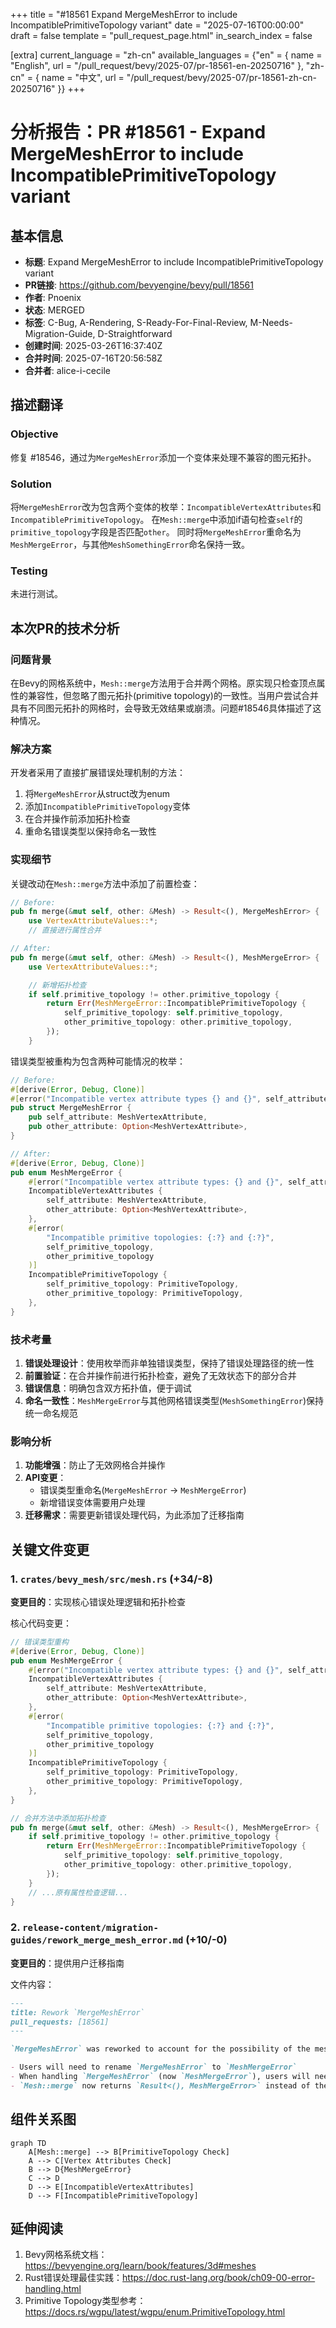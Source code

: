+++
title = "#18561 Expand MergeMeshError to include IncompatiblePrimitiveTopology variant"
date = "2025-07-16T00:00:00"
draft = false
template = "pull_request_page.html"
in_search_index = false

[extra]
current_language = "zh-cn"
available_languages = {"en" = { name = "English", url = "/pull_request/bevy/2025-07/pr-18561-en-20250716" }, "zh-cn" = { name = "中文", url = "/pull_request/bevy/2025-07/pr-18561-zh-cn-20250716" }}
+++

# 分析报告：PR #18561 - Expand MergeMeshError to include IncompatiblePrimitiveTopology variant

## 基本信息
- **标题**: Expand MergeMeshError to include IncompatiblePrimitiveTopology variant
- **PR链接**: https://github.com/bevyengine/bevy/pull/18561
- **作者**: Pnoenix
- **状态**: MERGED
- **标签**: C-Bug, A-Rendering, S-Ready-For-Final-Review, M-Needs-Migration-Guide, D-Straightforward
- **创建时间**: 2025-03-26T16:37:40Z
- **合并时间**: 2025-07-16T20:56:58Z
- **合并者**: alice-i-cecile

## 描述翻译
### Objective
修复 #18546，通过为`MergeMeshError`添加一个变体来处理不兼容的图元拓扑。

### Solution
将`MergeMeshError`改为包含两个变体的枚举：`IncompatibleVertexAttributes`和`IncompatiblePrimitiveTopology`。
在`Mesh::merge`中添加if语句检查`self`的`primitive_topology`字段是否匹配`other`。
同时将`MergeMeshError`重命名为`MeshMergeError`，与其他`MeshSomethingError`命名保持一致。

### Testing
未进行测试。

## 本次PR的技术分析

### 问题背景
在Bevy的网格系统中，`Mesh::merge`方法用于合并两个网格。原实现只检查顶点属性的兼容性，但忽略了图元拓扑(primitive topology)的一致性。当用户尝试合并具有不同图元拓扑的网格时，会导致无效结果或崩溃。问题#18546具体描述了这种情况。

### 解决方案
开发者采用了直接扩展错误处理机制的方法：
1. 将`MergeMeshError`从struct改为enum
2. 添加`IncompatiblePrimitiveTopology`变体
3. 在合并操作前添加拓扑检查
4. 重命名错误类型以保持命名一致性

### 实现细节
关键改动在`Mesh::merge`方法中添加了前置检查：

```rust
// Before:
pub fn merge(&mut self, other: &Mesh) -> Result<(), MergeMeshError> {
    use VertexAttributeValues::*;
    // 直接进行属性合并
```

```rust
// After:
pub fn merge(&mut self, other: &Mesh) -> Result<(), MeshMergeError> {
    use VertexAttributeValues::*;

    // 新增拓扑检查
    if self.primitive_topology != other.primitive_topology {
        return Err(MeshMergeError::IncompatiblePrimitiveTopology {
            self_primitive_topology: self.primitive_topology,
            other_primitive_topology: other.primitive_topology,
        });
    }
```

错误类型被重构为包含两种可能情况的枚举：

```rust
// Before:
#[derive(Error, Debug, Clone)]
#[error("Incompatible vertex attribute types {} and {}", self_attribute.name, other_attribute.map(|a| a.name).unwrap_or("None"))]
pub struct MergeMeshError {
    pub self_attribute: MeshVertexAttribute,
    pub other_attribute: Option<MeshVertexAttribute>,
}
```

```rust
// After:
#[derive(Error, Debug, Clone)]
pub enum MeshMergeError {
    #[error("Incompatible vertex attribute types: {} and {}", self_attribute.name, other_attribute.map(|a| a.name).unwrap_or("None"))]
    IncompatibleVertexAttributes {
        self_attribute: MeshVertexAttribute,
        other_attribute: Option<MeshVertexAttribute>,
    },
    #[error(
        "Incompatible primitive topologies: {:?} and {:?}",
        self_primitive_topology,
        other_primitive_topology
    )]
    IncompatiblePrimitiveTopology {
        self_primitive_topology: PrimitiveTopology,
        other_primitive_topology: PrimitiveTopology,
    },
}
```

### 技术考量
1. **错误处理设计**：使用枚举而非单独错误类型，保持了错误处理路径的统一性
2. **前置验证**：在合并操作前进行拓扑检查，避免了无效状态下的部分合并
3. **错误信息**：明确包含双方拓扑值，便于调试
4. **命名一致性**：`MeshMergeError`与其他网格错误类型(`MeshSomethingError`)保持统一命名规范

### 影响分析
1. **功能增强**：防止了无效网格合并操作
2. **API变更**：
   - 错误类型重命名(`MergeMeshError` → `MeshMergeError`)
   - 新增错误变体需要用户处理
3. **迁移需求**：需要更新错误处理代码，为此添加了迁移指南

## 关键文件变更

### 1. `crates/bevy_mesh/src/mesh.rs` (+34/-8)
**变更目的**：实现核心错误处理逻辑和拓扑检查

核心代码变更：
```rust
// 错误类型重构
#[derive(Error, Debug, Clone)]
pub enum MeshMergeError {
    #[error("Incompatible vertex attribute types: {} and {}", self_attribute.name, other_attribute.map(|a| a.name).unwrap_or("None"))]
    IncompatibleVertexAttributes {
        self_attribute: MeshVertexAttribute,
        other_attribute: Option<MeshVertexAttribute>,
    },
    #[error(
        "Incompatible primitive topologies: {:?} and {:?}",
        self_primitive_topology,
        other_primitive_topology
    )]
    IncompatiblePrimitiveTopology {
        self_primitive_topology: PrimitiveTopology,
        other_primitive_topology: PrimitiveTopology,
    },
}

// 合并方法中添加拓扑检查
pub fn merge(&mut self, other: &Mesh) -> Result<(), MeshMergeError> {
    if self.primitive_topology != other.primitive_topology {
        return Err(MeshMergeError::IncompatiblePrimitiveTopology {
            self_primitive_topology: self.primitive_topology,
            other_primitive_topology: other.primitive_topology,
        });
    }
    // ...原有属性检查逻辑...
}
```

### 2. `release-content/migration-guides/rework_merge_mesh_error.md` (+10/-0)
**变更目的**：提供用户迁移指南

文件内容：
```markdown
---
title: Rework `MergeMeshError`
pull_requests: [18561]
---

`MergeMeshError` was reworked to account for the possibility of the meshes being merged having two different `PrimitiveTopology`'s, and was renamed to `MeshMergeError` to align with the naming of other mesh errors.

- Users will need to rename `MergeMeshError` to `MeshMergeError`
- When handling `MergeMeshError` (now `MeshMergeError`), users will need to account for the new `IncompatiblePrimitiveTopology` variant, as it has been changed from a struct to an enum
- `Mesh::merge` now returns `Result<(), MeshMergeError>` instead of the previous `Result<(), MergeMeshError>`
```

## 组件关系图

```mermaid
graph TD
    A[Mesh::merge] --> B[PrimitiveTopology Check]
    A --> C[Vertex Attributes Check]
    B --> D{MeshMergeError}
    C --> D
    D --> E[IncompatibleVertexAttributes]
    D --> F[IncompatiblePrimitiveTopology]
```

## 延伸阅读
1. Bevy网格系统文档：https://bevyengine.org/learn/book/features/3d#meshes
2. Rust错误处理最佳实践：https://doc.rust-lang.org/book/ch09-00-error-handling.html
3. Primitive Topology类型参考：https://docs.rs/wgpu/latest/wgpu/enum.PrimitiveTopology.html